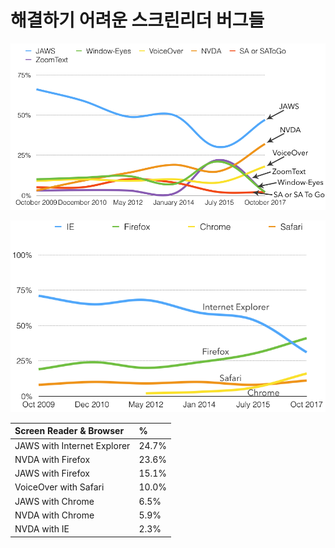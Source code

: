 # 해결하기 어려운 스크린리더 버그들

![](../../.gitbook/assets/image.png)

![](../../.gitbook/assets/image%20%281%29.png)

|  Screen Reader & Browser | % |
| :--- | :--- |
|  JAWS with Internet Explorer |  24.7% |
|  NVDA with Firefox |  23.6% |
|  JAWS with Firefox |  15.1% |
|  VoiceOver with Safari |  10.0% |
|  JAWS with Chrome |  6.5% |
|  NVDA with Chrome |  5.9% |
|  NVDA with IE |  2.3% |

